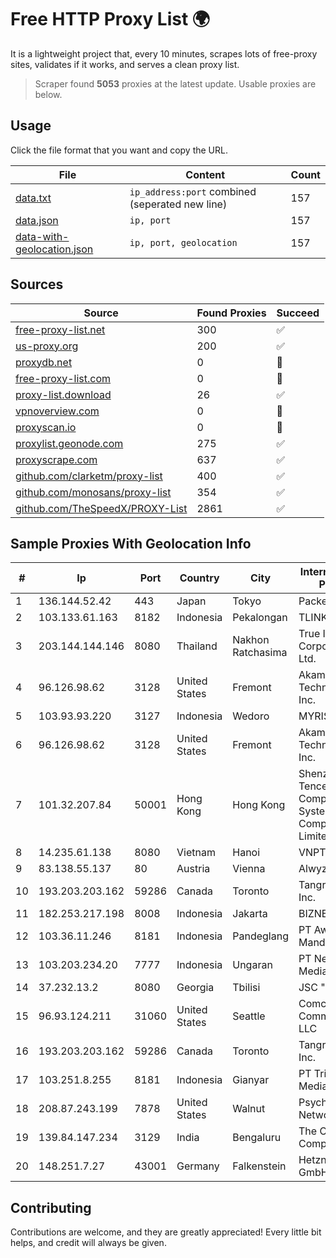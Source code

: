 
# Free HTTP Proxy List 🌍

It is a lightweight project that, every 10 minutes, scrapes lots of free-proxy sites, validates if it works, and serves a clean proxy list.


> Scraper found **5053** proxies at the latest update. Usable proxies are below.

## Usage

Click the file format that you want and copy the URL.


|File|Content|Count|
|----|-------|-----|
|[data.txt](https://raw.githubusercontent.com/themiralay/Proxy-List-World/master/data.txt)|`ip_address:port` combined (seperated new line)|157|
|[data.json](https://raw.githubusercontent.com/themiralay/Proxy-List-World/master/data.json)|`ip, port`|157|
|[data-with-geolocation.json](https://raw.githubusercontent.com/themiralay/Proxy-List-World/master/data-with-geolocation.json)|`ip, port, geolocation`|157|

## Sources

|Source|Found Proxies|Succeed|
|------|-------------|-------|
|[free-proxy-list.net](https://free-proxy-list.net)|300|✅|
|[us-proxy.org](https://www.us-proxy.org)|200|✅|
|[proxydb.net](http://proxydb.net)|0|🚫|
|[free-proxy-list.com](https://free-proxy-list.com/?page=&port=&type%5B%5D=http&type%5B%5D=https&up_time=0&search=Search)|0|🚫|
|[proxy-list.download](https://www.proxy-list.download/HTTP)|26|✅|
|[vpnoverview.com](https://vpnoverview.com/privacy/anonymous-browsing/free-proxy-servers)|0|🚫|
|[proxyscan.io](https://www.proxyscan.io)|0|🚫|
|[proxylist.geonode.com](https://proxylist.geonode.com/api/proxy-list?limit=300&page=1&sort_by=lastChecked&sort_type=desc&protocols=http,https)|275|✅|
|[proxyscrape.com](https://api.proxyscrape.com/v2/?request=displayproxies&protocol=http&timeout=10000&country=all&ssl=all&anonymity=all)|637|✅|
|[github.com/clarketm/proxy-list](https://raw.githubusercontent.com/clarketm/proxy-list/master/proxy-list-raw.txt)|400|✅|
|[github.com/monosans/proxy-list](https://raw.githubusercontent.com/monosans/proxy-list/main/proxies/http.txt)|354|✅|
|[github.com/TheSpeedX/PROXY-List](https://raw.githubusercontent.com/TheSpeedX/PROXY-List/master/http.txt)|2861|✅|


## Sample Proxies With Geolocation Info

|#|Ip|Port|Country|City|Internet Service Provider|
|-|--|----|-------|----|-------------------------|
|1|136.144.52.42|443|Japan|Tokyo|Packet Host, Inc.|
|2|103.133.61.163|8182|Indonesia|Pekalongan|TLINK|
|3|203.144.144.146|8080|Thailand|Nakhon Ratchasima|True Internet Corporation CO. Ltd.|
|4|96.126.98.62|3128|United States|Fremont|Akamai Technologies, Inc.|
|5|103.93.93.220|3127|Indonesia|Wedoro|MYRISE|
|6|96.126.98.62|3128|United States|Fremont|Akamai Technologies, Inc.|
|7|101.32.207.84|50001|Hong Kong|Hong Kong|Shenzhen Tencent Computer Systems Company Limited|
|8|14.235.61.138|8080|Vietnam|Hanoi|VNPT|
|9|83.138.55.137|80|Austria|Vienna|Alwyzon|
|10|193.203.203.162|59286|Canada|Toronto|Tangram Canada Inc.|
|11|182.253.217.198|8008|Indonesia|Jakarta|BIZNET|
|12|103.36.11.246|8181|Indonesia|Pandeglang|PT Awinet Global Mandiri|
|13|103.203.234.20|7777|Indonesia|Ungaran|PT Nesta Indo Media|
|14|37.232.13.2|8080|Georgia|Tbilisi|JSC "Silknet"|
|15|96.93.124.211|31060|United States|Seattle|Comcast Cable Communications, LLC|
|16|193.203.203.162|59286|Canada|Toronto|Tangram Canada Inc.|
|17|103.251.8.255|8181|Indonesia|Gianyar|PT Trika Global Media|
|18|208.87.243.199|7878|United States|Walnut|Psychz Networks|
|19|139.84.147.234|3129|India|Bengaluru|The Constant Company, LLC|
|20|148.251.7.27|43001|Germany|Falkenstein|Hetzner Online GmbH|



## Contributing

Contributions are welcome, and they are greatly appreciated! Every
little bit helps, and credit will always be given.

